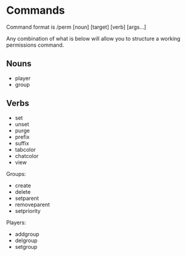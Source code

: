 Commands
=======

Command format is /perm [noun] [target] [verb] [args...]

Any combination of what is below will allow you to structure a working permissions command.

Nouns
-----
- player
- group

Verbs
-----
- set
- unset
- purge
- prefix
- suffix
- tabcolor
- chatcolor
- view

Groups:

- create
- delete
- setparent
- removeparent
- setpriority

Players:

- addgroup
- delgroup
- setgroup